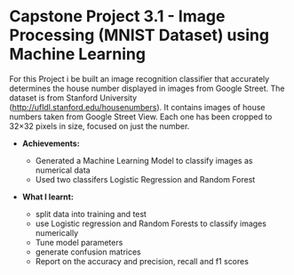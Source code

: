 # Capstone Project 3.1 - Image Processing (MNIST Dataset) using Machine Learning
For this Project i be built an image recognition classifier that accurately determines the house number displayed in images from Google Street. The dataset is from Stanford
University (http://ufldl.stanford.edu/housenumbers). It contains images of house numbers taken from Google Street View. Each one has been cropped to 32×32 pixels in size, focused on just the number.

- **Achievements:**
  - Generated a Machine Learning Model to classify images as numerical data
  - Used two classifers Logistic Regression and Random Forest

- **What I learnt:**
  - split data into training and test
  - use Logistic regression and Random Forests to classify images numerically
  - Tune model parameters
  - generate confusion matrices
  - Report on the accuracy and precision, recall and f1 scores
